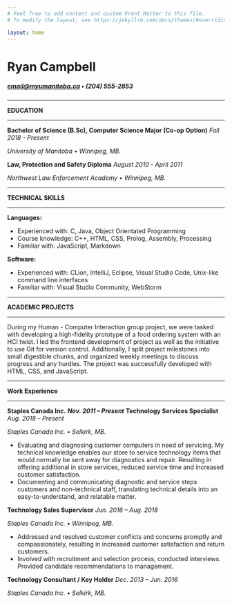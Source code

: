 ```yaml
---
# Feel free to add content and custom Front Matter to this file.
# To modify the layout, see https://jekyllrb.com/docs/themes/#overriding-theme-defaults

layout: home
---
```

# Ryan Campbell
##### email@myumanitoba.ca • (204) 555-2853

---

**EDUCATION**

---

**Bachelor of Science (B.Sc), Computer Science Major (Co-op Option)**	   _Fall 2018 - Present_

_University of Manitoba • Winnipeg, MB._

**Law, Protection and Safety Diploma** 						                      _August 2010 - April 2011_

_Northwest Law Enforcement Academy • Winnipeg, MB._

---

**TECHNICAL SKILLS**

---

**Languages:**
 - Experienced with: 	C, Java, Object Orientated Programming
 - Course knowledge:	C++, HTML, CSS, Prolog, Assembly, Processing
 - Familiar with:		JavaScript, Markdown

**Software:**
 - Experienced with:	CLion, IntelliJ, Eclipse, Visual Studio Code, Unix-like command line interfaces
 - Familiar with:		Visual Studio Community, WebStorm

---

**ACADEMIC PROJECTS**

---
During my Human - Computer Interaction group project, we were tasked with developing a high-fidelity prototype of a food ordering system with an HCI twist. I led the frontend development of project as well as the initiative to use Git for version control. Additionally, I split project milestones into small digestible chunks, and organized weekly meetings to discuss progress and any hurdles. The project was successfully developed with HTML, CSS, and JavaScript.


---

**Work Experience**

---


**Staples Canada Inc.** 									          	      _**Nov. 2011 – Present**_
**Technology Services Specialist**							_Aug. 2018 – Present_

_Staples Canada Inc. • Selkirk, MB._
 - Evaluating and diagnosing customer computers in need of servicing. My technical knowledge enables our store to service technology items that would normally be sent away for diagnostics and repair. Resulting in offering additional in store services, reduced service time and increased customer satisfaction.
 - Documenting and communicating diagnostic and service steps customers and non-technical staff, translating technical details into an easy-to-understand, and relatable matter.

**Technology Sales Supervisor**								_Jun. 2016 – Aug. 2018_

_Staples Canada Inc. • Winnipeg, MB._
  - Addressed and resolved customer conflicts and concerns promptly and compassionately, resulting in increased customer satisfaction and return customers.
  - Involved with recruitment and selection process, conducted interviews. Provided candidate recommendations to management.

**Technology Consultant / Key Holder**						 _Dec. 2013 – Jun. 2016_

_Staples Canada Inc. • Selkirk, MB._
